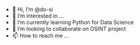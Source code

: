 - 👋 Hi, I’m @do-si
- 👀 I’m interested in ...
- 🌱 I’m currently learning Python for Data Science
- 💞️ I’m looking to collaborate on OSINT project
- 📫 How to reach me ...

<!---
do-si/do-si is a ✨ special ✨ repository because its `README.md` (this file) appears on your GitHub profile.
You can click the Preview link to take a look at your changes.
--->
